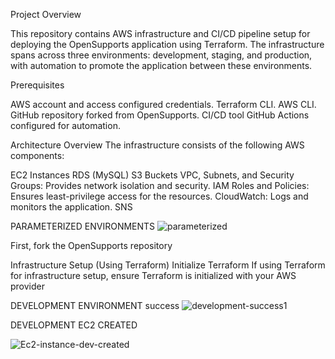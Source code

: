 Project Overview



This repository contains AWS infrastructure and CI/CD pipeline setup for deploying the OpenSupports application using Terraform. The infrastructure spans across three environments: development, staging, and production, with automation to promote the application between these environments.

Prerequisites



AWS account and access configured credentials.
Terraform CLI.
AWS CLI.
GitHub repository forked from OpenSupports.
CI/CD tool GitHub Actions configured for automation.

Architecture Overview
The infrastructure consists of the following AWS components:

EC2 Instances
RDS (MySQL)
S3 Buckets
VPC, Subnets, and Security Groups: Provides network isolation and security.
IAM Roles and Policies: Ensures least-privilege access for the resources.
CloudWatch: Logs and monitors the application.
SNS


PARAMETERIZED ENVIRONMENTS 
![parameterized](https://github.com/user-attachments/assets/9c21a501-c5b8-462c-b831-7288f9a9ea34)

First, fork the OpenSupports repository 

 Infrastructure Setup (Using Terraform)
Initialize Terraform
If using Terraform for infrastructure setup, ensure Terraform is initialized with your AWS provider





DEVELOPMENT ENVIRONMENT success
![development-success1](https://github.com/user-attachments/assets/3bceaca6-3da4-4678-938a-a8f9c9eba543)


DEVELOPMENT EC2 CREATED

![Ec2-instance-dev-created](https://github.com/user-attachments/assets/e98745c6-b567-429e-a9ad-c874e59e6216)




